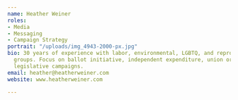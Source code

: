 ```yaml
---
name: Heather Weiner
roles:
- Media
- Messaging
- Campaign Strategy
portrait: "/uploads/img_4943-2000-px.jpg"
bio: 30 years of experience with labor, environmental, LGBTQ, and reproductive rights
  groups. Focus on ballot initiative, independent expenditure, union organizing, and
  legislative campaigns.
email: heather@heatherweiner.com
website: www.heatherweiner.com

---
```

